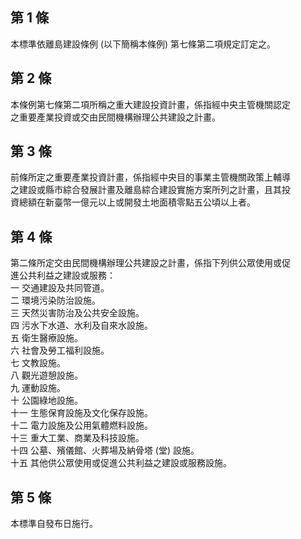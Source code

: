 第 1 條
-------
本標準依離島建設條例 (以下簡稱本條例) 第七條第二項規定訂定之。

第 2 條
-------
本條例第七條第二項所稱之重大建設投資計畫，係指經中央主管機關認定  
之重要產業投資或交由民間機構辦理公共建設之計畫。

第 3 條
-------
前條所定之重要產業投資計畫，係指經中央目的事業主管機關政策上輔導  
之建設或縣市綜合發展計畫及離島綜合建設實施方案所列之計畫，且其投  
資總額在新臺幣一億元以上或開發土地面積零點五公頃以上者。

第 4 條
-------
第二條所定交由民間機構辦理公共建設之計畫，係指下列供公眾使用或促  
進公共利益之建設或服務：  
一  交通建設及共同管道。  
二  環境污染防治設施。  
三  天然災害防治及公共安全設施。  
四  污水下水道、水利及自來水設施。  
五  衛生醫療設施。  
六  社會及勞工福利設施。  
七  文教設施。  
八  觀光遊憩設施。  
九  運動設施。  
十  公園綠地設施。  
十一  生態保育設施及文化保存設施。  
十二  電力設施及公用氣體燃料設施。  
十三  重大工業、商業及科技設施。  
十四  公墓、殯儀館、火葬場及納骨塔 (堂) 設施。  
十五  其他供公眾使用或促進公共利益之建設或服務設施。

第 5 條
-------
本標準自發布日施行。

